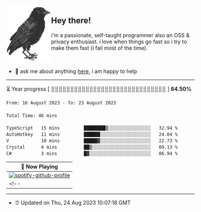 <img align="left" src="assets/birb.png">

## Hey there!

i'm a passionate, self-taught programmer also an OSS & privacy enthusiast. i love when things go fast so i try to make them fast (i fail most of the time). 

</br>

- 💬 ask me about anything [here](https://github.com/aunsigned/aunsigned/issues), i am happy to help

---

⏳ Year progress [ ⣿⣿⣿⣿⣿⣿⣿⣿⣿⣿⣿⣿⣿⣿⣿⣿⣿⣿⣿⣿⣿⣿⣿⣿⣿⣿⣿⣿⣿⣿ ] **64.50%**

<!--START_SECTION:waka-->

```txt
From: 16 August 2023 - To: 23 August 2023

Total Time: 46 mins

TypeScript   15 mins         ████████▒░░░░░░░░░░░░░░░░   32.94 %
AutoHotkey   11 mins         ██████░░░░░░░░░░░░░░░░░░░   24.04 %
V            10 mins         █████▓░░░░░░░░░░░░░░░░░░░   22.73 %
Crystal      4 mins          ██▒░░░░░░░░░░░░░░░░░░░░░░   09.13 %
C#           3 mins          █▓░░░░░░░░░░░░░░░░░░░░░░░   06.94 %
```

<!--END_SECTION:waka-->

| 🎵 Now Playing                                                                                                                 |
| ------------------------------------------------------------------------------------------------------------------------------ |
| [![spotify-github-profile](https://spotify-github-profile.vercel.app/api/view?uid=px8z5sqldmqsdd0khq0q8ecd7&cover_image=true&theme=natemoo-re&show_offline=false&background_color=121212&bar_color=53b14f&bar_color_cover=false)](https://spotify-github-profile.vercel.app/api/view?uid=px8z5sqldmqsdd0khq0q8ecd7&redirect=true) |
<!-- | <a href="https://status.nmoo.dev/now-playing?open"><img src="https://status.nmoo.dev/now-playing" width="540" height="64"></a> | -->

---

- ⏰ Updated on Thu, 24 Aug 2023 10:07:18 GMT
